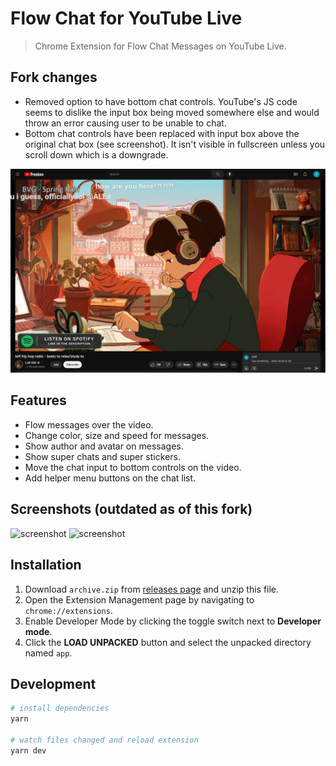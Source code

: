 # Flow Chat for YouTube Live

> Chrome Extension for Flow Chat Messages on YouTube Live.

## Fork changes

- Removed option to have bottom chat controls. YouTube's JS code seems to dislike the input box being moved somewhere else and would throw an error causing user to be unable to chat.
- Bottom chat controls have been replaced with input box above the original chat box (see screenshot). It isn't visible in fullscreen unless you scroll down which is a downgrade.

![screenshot](.github/img/screenshot0.jpg)

## Features

- Flow messages over the video.
- Change color, size and speed for messages.
- Show author and avatar on messages.
- Show super chats and super stickers.
- Move the chat input to bottom controls on the video.
- Add helper menu buttons on the chat list.

## Screenshots (outdated as of this fork)

![screenshot](.github/img/screenshot1.gif)
![screenshot](.github/img/screenshot2.png)

## Installation

1. Download `archive.zip` from [releases page](https://github.com/fiahfy/youtube-live-chat-flow/releases) and unzip this file.
2. Open the Extension Management page by navigating to `chrome://extensions`.
3. Enable Developer Mode by clicking the toggle switch next to **Developer mode**.
4. Click the **LOAD UNPACKED** button and select the unpacked directory named `app`.

## Development

```bash
# install dependencies
yarn

# watch files changed and reload extension
yarn dev
```
